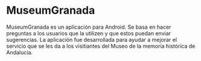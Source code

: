 # MuseumGranada

MuseumGranada es un aplicación para Android. Se basa en hacer preguntas a los usuarios que la utilizen y 
que estos puedan enviar sugerencias. La aplicación fue desarrollada para ayudar a mejorar el servicio que se les da
a los visitiantes del Museo de la memoria histórica de Andalucia.
